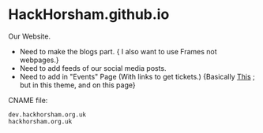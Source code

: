 # HackHorsham.github.io
Our Website.

- Need to make the blogs part. { I also want to use Frames not webpages.}
- Need to add feeds of our social media posts.
- Need to add in "Events" Page (With links to get tickets.) {Basically [This](https://dev.hackhorsham.org.uk/events) ; but in this theme, and on this page}

CNAME file:
```
dev.hackhorsham.org.uk
hackhorsham.org.uk
```